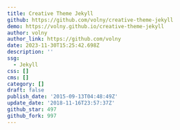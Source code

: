 ```yaml
---
title: Creative Theme Jekyll
github: https://github.com/volny/creative-theme-jekyll
demo: https://volny.github.io/creative-theme-jekyll
author: volny
author_link: https://github.com/volny
date: 2023-11-30T15:25:42.698Z
description: ''
ssg:
  - Jekyll
css: []
cms: []
category: []
draft: false
publish_date: '2015-09-13T04:48:49Z'
update_date: '2018-11-16T23:57:37Z'
github_star: 497
github_fork: 997
---
```

